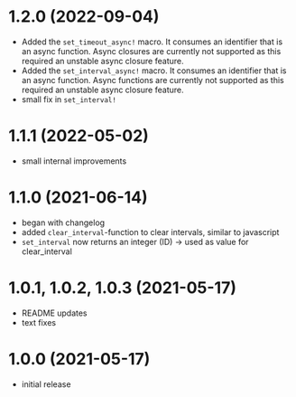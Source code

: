 # 1.2.0 (2022-09-04)
- Added the `set_timeout_async!` macro. It consumes an identifier that is an async function.
  Async closures are currently not supported as this required an unstable async closure feature.
- Added the `set_interval_async!` macro. It consumes an identifier that is an async function.
  Async functions are currently not supported as this required an unstable async closure feature.
- small fix in `set_interval!`

# 1.1.1 (2022-05-02)
- small internal improvements

# 1.1.0 (2021-06-14)
- began with changelog
- added `clear_interval`-function to clear intervals, similar to javascript
- `set_interval` now returns an integer (ID) -> used as value for clear_interval

# 1.0.1, 1.0.2, 1.0.3 (2021-05-17)
- README updates
- text fixes

# 1.0.0 (2021-05-17)
- initial release

